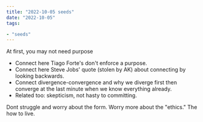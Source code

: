 ```yaml
---
title: "2022-10-05 seeds"
date: "2022-10-05"
tags:

- "seeds"
---
```


At first, you may not need purpose
- Connect here Tiago Forte's don't enforce a purpose.
- Connect here Steve Jobs' quote (stolen by AK) about connecting by looking backwards.
- Connect divergence-convergence and why we diverge first then converge at the last minute when we know everything already.
- Related too: skepticism, not hasty to committing.

Dont struggle and worry about the form. Worry more about the "ethics." The how to live.